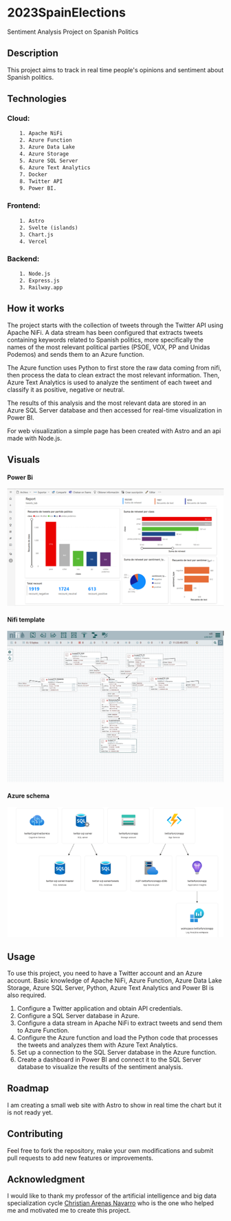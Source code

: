 # 2023SpainElections
Sentiment Analysis Project on Spanish Politics

## Description
This project aims to track in real time people's opinions and sentiment about Spanish politics. 

## Technologies
### Cloud:
        1. Apache NiFi
        2. Azure Function
        3. Azure Data Lake
        4. Azure Storage
        5. Azure SQL Server
        6. Azure Text Analytics
        7. Docker
        8. Twitter API
        9. Power BI.
### Frontend:
        1. Astro
        2. Svelte (islands)
        3. Chart.js
        4. Vercel
### Backend: 
        1. Node.js 
        2. Express.js
        3. Railway.app

## How it works
The project starts with the collection of tweets through the Twitter API using Apache NiFi. A data stream has been configured that extracts tweets containing keywords related to Spanish politics, more specifically the names of the most relevant political parties (PSOE, VOX, PP and Unidas Podemos) and sends them to an Azure function.

The Azure function uses Python to first store the raw data coming from nifi, then process the data to clean extract the most relevant information. Then, Azure Text Analytics is used to analyze the sentiment of each tweet and classify it as positive, negative or neutral.

The results of this analysis and the most relevant data are stored in an Azure SQL Server database and then accessed for real-time visualization in Power BI.

For web visualization a simple page has been created with Astro and an api made with Node.js.

## Visuals

#### Power Bi
![](assets/powerbi.png)

#### Nifi template
![](assets/nifi.png)

#### Azure schema 
![](assets/azure.png)

## Usage
To use this project, you need to have a Twitter account and an Azure account. Basic knowledge of Apache NiFi, Azure Function, Azure Data Lake Storage, Azure SQL Server, Python, Azure Text Analytics and Power BI is also required.

1. Configure a Twitter application and obtain API credentials.
2. Configure a SQL Server database in Azure.
3. Configure a data stream in Apache NiFi to extract tweets and send them to Azure Function.
4. Configure the Azure function and load the Python code that processes the tweets and analyzes them with Azure Text Analytics.
5. Set up a connection to the SQL Server database in the Azure function.
6. Create a dashboard in Power BI and connect it to the SQL Server database to visualize the results of the sentiment analysis.

## Roadmap
I am creating a small web site with Astro to show in real time the chart but it is not ready yet.

## Contributing
Feel free to fork the repository, make your own modifications and submit pull requests to add new features or improvements.

## Acknowledgment
I would like to thank my professor of the artificial intelligence and big data specialization cycle [Christian Arenas Navarro](https://es.linkedin.com/in/christianarenasnavarro) who is the one who helped me and motivated me to create this project.


